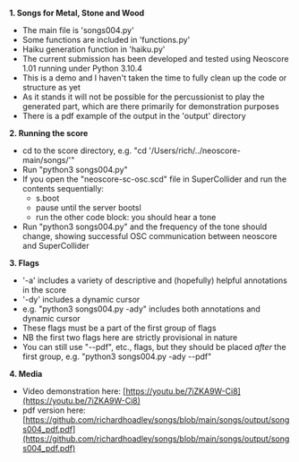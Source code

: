 __1. Songs for Metal, Stone and Wood__

- The main file is 'songs004.py'
- Some functions are included in 'functions.py'
- Haiku generation function in 'haiku.py'
- The current submission has been developed and tested using Neoscore 1.01 running under Python 3.10.4
- This is a demo and I haven't taken the time to fully clean up the code or structure as yet
- As it stands it will not be possible for the percussionist to play the generated part, which are there primarily for demonstration purposes
- There is a pdf example of the output in the 'output' directory

__2. Running the score__
- cd to the score directory, e.g. "cd '/Users/rich/../neoscore-main/songs/'"
- Run "python3 songs004.py"
- If you open the "neoscore-sc-osc.scd" file in SuperCollider and run the contents sequentially: 
	- s.boot
	- pause until the server bootsl
	- run the other code block: you should hear a tone
- Run "python3 songs004.py" and the frequency of the tone should change, showing successful OSC communication between neoscore and SuperCollider

__3. Flags__
- '-a' includes a variety of descriptive and (hopefully) helpful annotations in the score
- '-dy' includes a dynamic cursor
- e.g. "python3 songs004.py -ady" includes both annotations and dynamic cursor
- These flags must be a part of the first group of flags
- NB the first two flags here are strictly provisional in nature
- You can still use "--pdf", etc., flags, but they should be placed _after_ the first group, e.g. "python3 songs004.py -ady --pdf"

__4. Media__
- Video demonstration here: [https://youtu.be/7iZKA9W-Ci8](https://youtu.be/7iZKA9W-Ci8)
- pdf version here: [https://github.com/richardhoadley/songs/blob/main/songs/output/songs004_pdf.pdf](https://github.com/richardhoadley/songs/blob/main/songs/output/songs004_pdf.pdf)